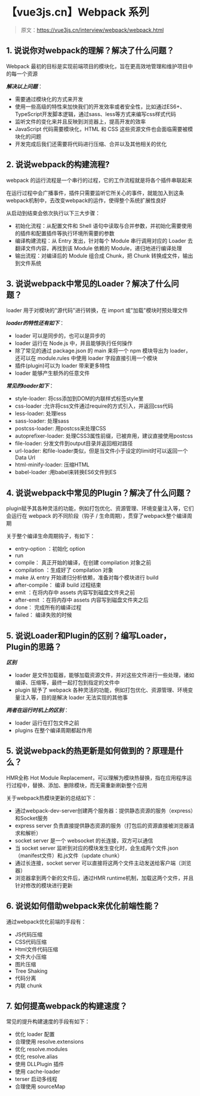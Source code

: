 # 【vue3js.cn】Webpack 系列

> 原文：https://vue3js.cn/interview/webpack/webpack.html

## 1. 说说你对webpack的理解？解决了什么问题？

Webpack 最初的目标是实现前端项目的模块化，旨在更高效地管理和维护项目中的每一个资源

***解决以上问题***：
- 需要通过模块化的方式来开发
- 使用一些高级的特性来加快我们的开发效率或者安全性，比如通过ES6+、TypeScript开发脚本逻辑，通过sass、less等方式来编写css样式代码
- 监听文件的变化来并且反映到浏览器上，提高开发的效率
- JavaScript 代码需要模块化，HTML 和 CSS 这些资源文件也会面临需要被模块化的问题
- 开发完成后我们还需要将代码进行压缩、合并以及其他相关的优化

## 2. 说说webpack的构建流程?
webpack 的运行流程是一个串行的过程，它的工作流程就是将各个插件串联起来

在运行过程中会广播事件，插件只需要监听它所关心的事件，就能加入到这条webpack机制中，去改变webpack的运作，使得整个系统扩展性良好

从启动到结束会依次执行以下三大步骤：
- 初始化流程：从配置文件和 Shell 语句中读取与合并参数，并初始化需要使用的插件和配置插件等执行环境所需要的参数
- 编译构建流程：从 Entry 发出，针对每个 Module 串行调用对应的 Loader 去翻译文件内容，再找到该 Module 依赖的 Module，递归地进行编译处理
- 输出流程：对编译后的 Module 组合成 Chunk，把 Chunk 转换成文件，输出到文件系统

## 3. 说说webpack中常见的Loader？解决了什么问题？
loader 用于对模块的"源代码"进行转换，在 import 或"加载"模块时预处理文件

***loader的特性还有如下***：
- loader 可以是同步的，也可以是异步的
- loader 运行在 Node.js 中，并且能够执行任何操作
- 除了常见的通过 package.json 的 main 来将一个 npm 模块导出为 loader，还可以在 module.rules 中使用 loader 字段直接引用一个模块
- 插件(plugin)可以为 loader 带来更多特性
- loader 能够产生额外的任意文件

***常见的loader如下***：
- style-loader: 将css添加到DOM的内联样式标签style里
- css-loader :允许将css文件通过require的方式引入，并返回css代码
- less-loader: 处理less
- sass-loader: 处理sass
- postcss-loader: 用postcss来处理CSS
- autoprefixer-loader: 处理CSS3属性前缀，已被弃用，建议直接使用postcss
- file-loader: 分发文件到output目录并返回相对路径
- url-loader: 和file-loader类似，但是当文件小于设定的limit时可以返回一个Data Url
- html-minify-loader: 压缩HTML
- babel-loader :用babel来转换ES6文件到ES

## 4. 说说webpack中常见的Plugin？解决了什么问题？
plugin赋予其各种灵活的功能，例如打包优化、资源管理、环境变量注入等，它们会运行在 webpack 的不同阶段（钩子 / 生命周期），贯穿了webpack整个编译周期

关于整个编译生命周期钩子，有如下：
- entry-option ：初始化 option
- run
- compile： 真正开始的编译，在创建 compilation 对象之前
- compilation ：生成好了 compilation 对象
- make 从 entry 开始递归分析依赖，准备对每个模块进行 build
- after-compile： 编译 build 过程结束
- emit ：在将内存中 assets 内容写到磁盘文件夹之前
- after-emit ：在将内存中 assets 内容写到磁盘文件夹之后
- done： 完成所有的编译过程
- failed： 编译失败的时候

## 5. 说说Loader和Plugin的区别？编写Loader，Plugin的思路？
***区别***
- loader 是文件加载器，能够加载资源文件，并对这些文件进行一些处理，诸如编译、压缩等，最终一起打包到指定的文件中
- plugin 赋予了 webpack 各种灵活的功能，例如打包优化、资源管理、环境变量注入等，目的是解决 loader 无法实现的其他事

***两者在运行时机上的区别***：
- loader 运行在打包文件之前
- plugins 在整个编译周期都起作用

## 5. 说说webpack的热更新是如何做到的？原理是什么？
HMR全称 Hot Module Replacement，可以理解为模块热替换，指在应用程序运行过程中，替换、添加、删除模块，而无需重新刷新整个应用

关于webpack热模块更新的总结如下：
- 通过webpack-dev-server创建两个服务器：提供静态资源的服务（express）和Socket服务
- express server 负责直接提供静态资源的服务（打包后的资源直接被浏览器请求和解析）
- socket server 是一个 websocket 的长连接，双方可以通信
- 当 socket server 监听到对应的模块发生变化时，会生成两个文件.json（manifest文件）和.js文件（update chunk）
- 通过长连接，socket server 可以直接将这两个文件主动发送给客户端（浏览器）
- 浏览器拿到两个新的文件后，通过HMR runtime机制，加载这两个文件，并且针对修改的模块进行更新

## 6. 说说如何借助webpack来优化前端性能？

通过webpack优化前端的手段有：
- JS代码压缩
- CSS代码压缩
- Html文件代码压缩
- 文件大小压缩
- 图片压缩
- Tree Shaking
- 代码分离
- 内联 chunk

## 7. 如何提高webpack的构建速度？
常见的提升构建速度的手段有如下：

- 优化 loader 配置
- 合理使用 resolve.extensions
- 优化 resolve.modules
- 优化 resolve.alias
- 使用 DLLPlugin 插件
- 使用 cache-loader
- terser 启动多线程
- 合理使用 sourceMap